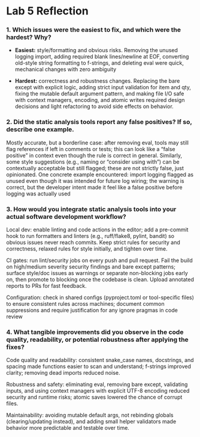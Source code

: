 # Lab 5 Reflection

### 1. Which issues were the easiest to fix, and which were the hardest? Why?

* **Easiest:** 
style/formatting and obvious risks. Removing the unused logging import, adding required blank lines/newline at EOF, converting old-style string formatting to f-strings, and deleting eval were quick, mechanical changes with zero ambiguity

* **Hardest:** 
correctness and robustness changes. Replacing the bare except with explicit logic, adding strict input validation for item and qty, fixing the mutable default argument pattern, and making file I/O safe with context managers, encoding, and atomic writes required design decisions and light refactoring to avoid side effects on behavior.

### 2. Did the static analysis tools report any false positives? If so, describe one example.

Mostly accurate, but a borderline case: after removing eval, tools may still flag references if left in comments or tests; this can look like a “false positive” in context even though the rule is correct in general. Similarly, some style suggestions (e.g., naming or “consider using with”) can be contextually acceptable but still flagged; these are not strictly false, just opinionated. One concrete example encountered: import logging flagged as unused even though it was intended for future log wiring; the warning is correct, but the developer intent made it feel like a false positive before logging was actually used

### 3. How would you integrate static analysis tools into your actual software development workflow?

Local dev: enable linting and code actions in the editor; add a pre-commit hook to run formatters and linters (e.g., ruff/flake8, pylint, bandit) so obvious issues never reach commits. Keep strict rules for security and correctness, relaxed rules for style initially, and tighten over time.​

CI gates: run lint/security jobs on every push and pull request. Fail the build on high/medium severity security findings and bare except patterns; surface style/doc issues as warnings or separate non-blocking jobs early on, then promote to blocking once the codebase is clean. Upload annotated reports to PRs for fast feedback.​

Configuration: check in shared configs (pyproject.toml or tool-specific files) to ensure consistent rules across machines; document common suppressions and require justification for any ignore pragmas in code review

### 4. What tangible improvements did you observe in the code quality, readability, or potential robustness after applying the fixes?

Code quality and readability: consistent snake_case names, docstrings, and spacing made functions easier to scan and understand; f-strings improved clarity; removing dead imports reduced noise.​

Robustness and safety: eliminating eval, removing bare except, validating inputs, and using context managers with explicit UTF-8 encoding reduced security and runtime risks; atomic saves lowered the chance of corrupt files.​

Maintainability: avoiding mutable default args, not rebinding globals (clearing/updating instead), and adding small helper validators made behavior more predictable and testable over time.



